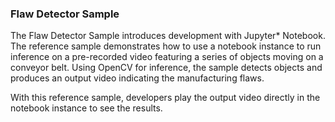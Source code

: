 ### Flaw Detector Sample

The Flaw Detector Sample introduces development with Jupyter* Notebook. The reference sample demonstrates how to use a notebook instance to run inference on a pre-recorded video featuring a series of objects moving on a conveyor belt. Using OpenCV for inference, the sample detects objects and produces an output video indicating the manufacturing flaws.

With this reference sample, developers play the output video directly in the notebook instance to see the results.
